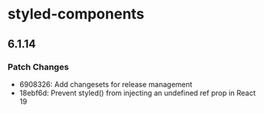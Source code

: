 # styled-components

## 6.1.14

### Patch Changes

- 6908326: Add changesets for release management
- 18ebf6d: Prevent styled() from injecting an undefined ref prop in React 19
